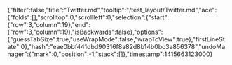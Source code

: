 {"filter":false,"title":"Twitter.md","tooltip":"/test_layout/Twitter.md","ace":{"folds":[],"scrolltop":0,"scrollleft":0,"selection":{"start":{"row":3,"column":19},"end":{"row":3,"column":19},"isBackwards":false},"options":{"guessTabSize":true,"useWrapMode":false,"wrapToView":true},"firstLineState":0},"hash":"eae0bbf441dbd90316f8a82d8b14b0bc3a856378","undoManager":{"mark":0,"position":-1,"stack":[]},"timestamp":1415663123000}